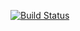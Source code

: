 [![Build Status](https://travis-ci.org/alfrescian/raml2html-demo.svg?branch=master)](https://travis-ci.org/alfrescian/raml2html-demo)
